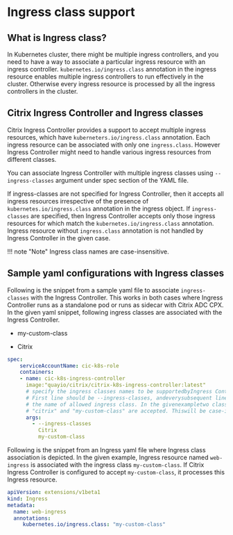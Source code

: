 # Ingress class support

## What is Ingress class?

In Kubernetes cluster, there might be multiple ingress controllers, and you need to have a way to associate a particular ingress resource with an ingress controller. `kubernetes.io/ingress.class` annotation in the ingress resource enables multiple ingress controllers to run effectively in the cluster. Otherwise every ingress resource is processed by all the ingress controllers in the cluster.

## Citrix Ingress Controller and Ingress classes

Citrix Ingress Controller provides a support to accept multiple ingress resources, which have `kuberneters.io/ingress.class` annotation. Each ingress resource can be associated with only one `ingress.class`. However Ingress Controller might need to handle various ingress resources from different classes.

You can associate Ingress Controller with multiple ingress classes using `--ingress-classes` argument under spec section of the YAML file.

If ingress-classes are not specified for Ingress Controller, then it accepts all ingress resources irrespective of the presence of `kubernetes.io/ingress.class` annotation in the ingress object. If `ingress-classes` are specified, then Ingress Controller accepts only those ingress resources for which match the `kubernetes.io/ingress.class` annotation. Ingress resource without `ingress.class` annotation is not handled by Ingress Controller in the given case.

!!! note "Note"
    Ingress class names are case-insensitive.

## Sample yaml configurations with Ingress classes

Following is the snippet from a sample yaml file to associate `ingress-classes` with the Ingress Controller. This works in both cases where Ingress Controller runs as a standalone pod or runs as sidecar with Citrix ADC CPX. In the given yaml snippet, following ingress classes are associated with the Ingress Controller.

-  my-custom-class

-  Citrix

```YAML
spec:
    serviceAccountName: cic-k8s-role
    containers:
    - name: cic-k8s-ingress-controller
      image:"quayio/citrix/citrix-k8s-ingress-controller:latest"
      # specify the ingress classes names to be supportedbyIngress Controller in args section.
      # First line should be --ingress-classes, andeverysubsequent line should be
      # the name of allowed ingress class. In the givenexampletwo classes named
      # "citrix" and "my-custom-class" are accepted. Thiswill be case-insensitive.
      args:
        - --ingress-classes
          Citrix
          my-custom-class
```

Following is the snippet from an Ingress yaml file where Ingress class association is depicted. In the given example, Ingress resource named `web-ingress` is associated with the ingress class `my-custom-class`. If Citrix Ingress Controller is configured to accept `my-custom-class`, it processes this Ingress resource.

```yml
apiVersion: extensions/v1beta1
kind: Ingress
metadata:
  name: web-ingress
  annotations:
     kubernetes.io/ingress.class: "my-custom-class"
```